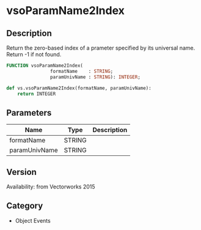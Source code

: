 # vsoParamName2Index

## Description
Return the zero-based index of a prameter specified by its universal name. Return -1 if not found.

```pascal
FUNCTION vsoParamName2Index(
				formatName    : STRING;
				paramUnivName : STRING): INTEGER;
```

```python
def vs.vsoParamName2Index(formatName, paramUnivName):
    return INTEGER
```

## Parameters
|Name|Type|Description|
|---|---|---|
|formatName|STRING|   |
|paramUnivName|STRING|   |

## Version
Availability: from Vectorworks 2015

## Category
* Object Events

